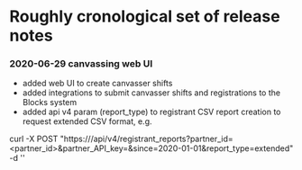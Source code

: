# Roughly cronological set of release notes

### 2020-06-29 canvassing web UI

* added web UI to create canvasser shifts
* added integrations to submit canvasser shifts and registrations to the Blocks system
* added api v4 param (report_type) to registrant CSV report creation to request extended CSV format, e.g.

curl -X POST "https://<domain>/api/v4/registrant_reports?partner_id=<partner_id>&partner_API_key=<apikey>&since=2020-01-01&report_type=extended" -d ''